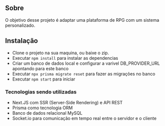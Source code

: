 ## Sobre
O objetivo desse projeto é adaptar uma plataforma de RPG com um sistema personalizado.

## Instalação
- Clone o projeto na sua maquina, ou baixe o zip.
- Executar `npm install` para instalar as dependencias
- Criar um banco de dados local e configurar a varivel DB_PROVIDER_URL apontando para este banco
- Executar `npx prisma migrate reset` para fazer as migrações no banco
- Executar `npm start` para iniciar

### Tecnologias sendo utilizadas
- Next.JS com SSR (Server-Side Rendering) e API REST
- Prisma como tecnologia ORM
- Banco de dados relacional MySQL
- Socket.io para comunicação em tempo real entre o servidor e o cliente
